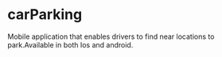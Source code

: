 # carParking
Mobile application that enables drivers to find near locations to park.Available in both Ios and android.
